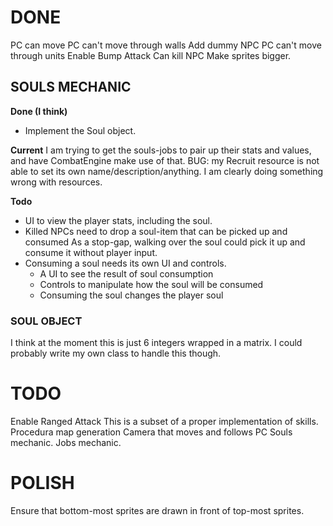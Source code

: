 # DONE
PC can move
PC can't move through walls
Add dummy NPC
PC can't move through units
Enable Bump Attack
    Can kill NPC
Make sprites bigger.

## SOULS MECHANIC
__Done (I think)__
- Implement the Soul object. 

__Current__
I am trying to get the souls-jobs to pair up their stats and values, and have CombatEngine make use of that.
BUG: my Recruit resource is not able to set its own name/description/anything.
        I am clearly doing something wrong with resources.

__Todo__
- UI to view the player stats, including the soul.
- Killed NPCs need to drop a soul-item that can be picked up and consumed
    As a stop-gap, walking over the soul could pick it up and consume it without player input.
- Consuming a soul needs its own UI and controls.
    - A UI to see the result of soul consumption
    - Controls to manipulate how the soul will be consumed
    - Consuming the soul changes the player soul

### SOUL OBJECT
I think at the moment this is just 6 integers wrapped in a matrix. 
I could probably write my own class to handle this though. 

# TODO
Enable Ranged Attack
    This is a subset of a proper implementation of skills.
Procedura map generation
Camera that moves and follows PC
Souls mechanic.
Jobs mechanic.

# POLISH
Ensure that bottom-most sprites are drawn in front of top-most sprites.